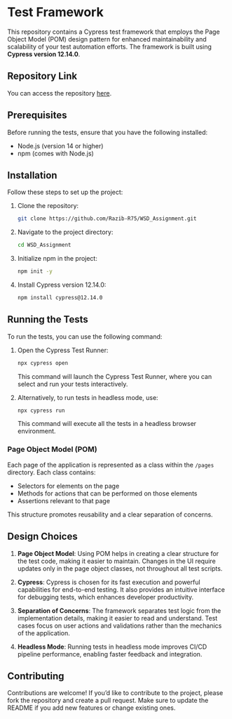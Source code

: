 # Test Framework

This repository contains a Cypress test framework that employs the Page Object Model (POM) design pattern for enhanced maintainability and scalability of your test automation efforts. The framework is built using **Cypress version 12.14.0**.

## Repository Link

You can access the repository [here](https://github.com/Razib-R75/WSD_Assignment.git).


## Prerequisites

Before running the tests, ensure that you have the following installed:

- Node.js (version 14 or higher)
- npm (comes with Node.js)

## Installation

Follow these steps to set up the project:

1. Clone the repository:

   ```bash
   git clone https://github.com/Razib-R75/WSD_Assignment.git
   ```

2. Navigate to the project directory:

   ```bash
   cd WSD_Assignment
   ```

3. Initialize npm in the project:

   ```bash
   npm init -y
   ```

4. Install Cypress version 12.14.0:

   ```bash
   npm install cypress@12.14.0
   ```

## Running the Tests

To run the tests, you can use the following command:

1. Open the Cypress Test Runner:

   ```bash
   npx cypress open
   ```

   This command will launch the Cypress Test Runner, where you can select and run your tests interactively.

2. Alternatively, to run tests in headless mode, use:

   ```bash
   npx cypress run
   ```

   This command will execute all the tests in a headless browser environment.


### Page Object Model (POM)

Each page of the application is represented as a class within the `/pages` directory. Each class contains:

- Selectors for elements on the page
- Methods for actions that can be performed on those elements
- Assertions relevant to that page

This structure promotes reusability and a clear separation of concerns.

## Design Choices

1. **Page Object Model**: Using POM helps in creating a clear structure for the test code, making it easier to maintain. Changes in the UI require updates only in the page object classes, not throughout all test scripts.

2. **Cypress**: Cypress is chosen for its fast execution and powerful capabilities for end-to-end testing. It also provides an intuitive interface for debugging tests, which enhances developer productivity.

3. **Separation of Concerns**: The framework separates test logic from the implementation details, making it easier to read and understand. Test cases focus on user actions and validations rather than the mechanics of the application.

4. **Headless Mode**: Running tests in headless mode improves CI/CD pipeline performance, enabling faster feedback and integration.

## Contributing

Contributions are welcome! If you’d like to contribute to the project, please fork the repository and create a pull request. Make sure to update the README if you add new features or change existing ones.

